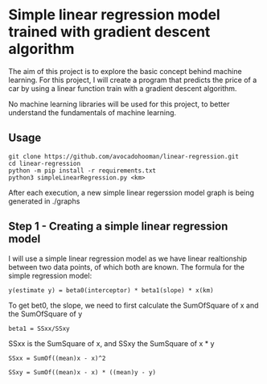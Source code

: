 # Simple linear regression model trained with gradient descent algorithm
The aim of this project is to explore the basic concept behind machine learning. For this project, I will create a program that predicts the price of a car by using a linear function train with a gradient descent algorithm. 

No machine learning libraries will be used for this project, to better understand the fundamentals of machine learning.

## Usage

```
git clone https://github.com/avocadohooman/linear-regression.git
cd linear-regression
python -m pip install -r requirements.txt
python3 simpleLinearRegression.py <km>
```

After each execution, a new simple linear regerssion model graph is being generated in ./graphs


## Step 1 - Creating a simple linear regression model

I will use a simple linear regression model as we have linear realtionship between two data points, of which both are known.
The formula for the simple regression model: 

`
y(estimate y) = beta0(interceptor) * beta1(slope) * x(km)
`

To get bet0, the slope, we need to first calculate the SumOfSquare of x and the SumOfSquare of y

`
beta1 = SSxx/SSxy
`

SSxx is the SumSquare of x, and SSxy the SumSquare of x * y

`
SSxx = SumOf((mean)x - x)^2
`

`
SSxy = SumOf((mean)x - x) * ((mean)y - y)
`

